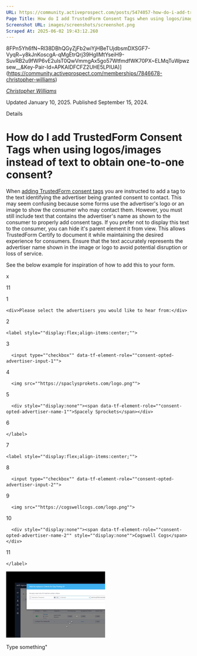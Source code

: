 ```yaml
---
URL: https://community.activeprospect.com/posts/5474057-how-do-i-add-trustedform-consent-tags-when-using-logos-images-instead-of-text-t
Page Title: How do I add TrustedForm Consent Tags when using logos/images instead of text to obtain one-to-one consent?
Screenshot URL: images/screenshots/screenshot.png
Scraped At: 2025-06-02 19:43:12.260
---
```

8FPn5Yh6fN~Rl38DBhQGyZjFb2wiYjHBeTUjdbsmDXSGF7-VyqR~y8kJnKoscgA-qMgEtrQrj39HgllMtYseiH9-SuvRB2u9fWP6vE2ulsT0QwVmmgAx5go57WtfmdfWK70PX~ELMqTuWpwzsew__&Key-Pair-Id=APKAIDFCFZ2UHE5LPIUA)](https://community.activeprospect.com/memberships/7846678-christopher-williams)

[_Christopher Williams_](https://community.activeprospect.com/memberships/7846678-christopher-williams)

Updated January 10, 2025. Published September 15, 2024.

Details

# How do I add TrustedForm Consent Tags when using logos/images instead of text to obtain one-to-one consent?

When [adding TrustedForm consent tags](https://developers.activeprospect.com/docs/trustedform/consent-tagging/) you are instructed to add a tag to the text identifying the advertiser being granted consent to contact. This may seem confusing because some forms use the advertiser's logo or an image to show the consumer who may contact them. However, you must still include text that contains the advertiser's name as shown to the consumer to properly add consent tags. If you prefer not to display this text to the consumer, you can hide it's parent element it from view. This allows TrustedForm Certify to document it while maintaining the desired experience for consumers. Ensure that the text accurately represents the advertiser name shown in the image or logo to avoid potential disruption or loss of service.

See the below example for inspiration of how to add this to your form.

​x

11

1

```
<div>Please select the advertisers you would like to hear from:</div>
```

2

```
<label style=""display:flex;align-items:center;"">
```

3

```
  <input type=""checkbox"" data-tf-element-role=""consent-opted-advertiser-input-1"">
```

4

```
  <img src=""https://spaclysprokets.com/logo.png"">
```

5

```
  <div style=""display:none""><span data-tf-element-role=""consent-opted-advertiser-name-1"">Spacely Sprockets</span></div>
```

6

```
</label>
```

7

```
<label style=""display:flex;align-items:center;"">
```

8

```
  <input type=""checkbox"" data-tf-element-role=""consent-opted-advertiser-input-2"">
```

9

```
  <img src=""https://cogswellcogs.com/logo.png"">
```

10

```
  <div style=""display:none""><span data-tf-element-role=""consent-opted-advertiser-name-2"" style=""display:none"">Cogswell Cogs</span></div>
```

11

```
</label>
```

![](images/image-1.png)

Type something"
